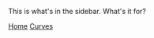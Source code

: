 This is what's in the sidebar. What's it for?

[Home](https://github.com/Moosevellous/Trace/wiki)
[Curves](https://github.com/Moosevellous/Trace/wiki/Curve-Functions)
